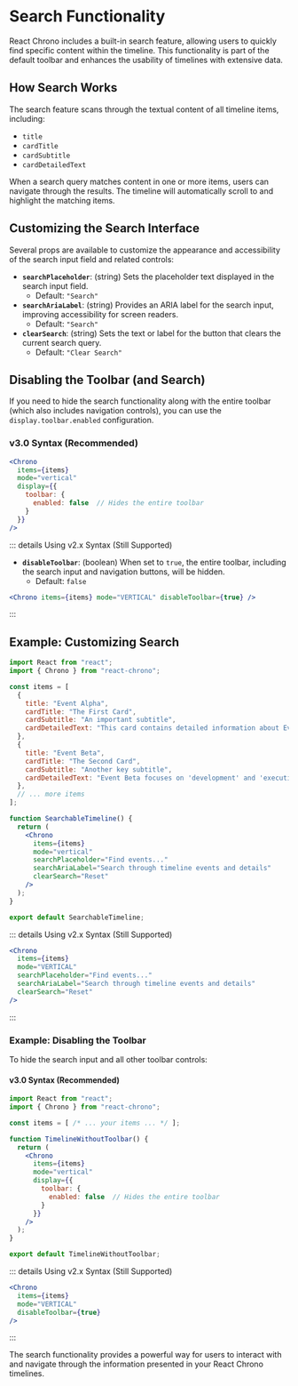 # Search Functionality

React Chrono includes a built-in search feature, allowing users to quickly find specific content within the timeline. This functionality is part of the default toolbar and enhances the usability of timelines with extensive data.

## How Search Works

The search feature scans through the textual content of all timeline items, including:
- `title`
- `cardTitle`
- `cardSubtitle`
- `cardDetailedText`

When a search query matches content in one or more items, users can navigate through the results. The timeline will automatically scroll to and highlight the matching items.

## Customizing the Search Interface

Several props are available to customize the appearance and accessibility of the search input field and related controls:

-   **`searchPlaceholder`**: (string) Sets the placeholder text displayed in the search input field.
    *   Default: `"Search"`
-   **`searchAriaLabel`**: (string) Provides an ARIA label for the search input, improving accessibility for screen readers.
    *   Default: `"Search"`
-   **`clearSearch`**: (string) Sets the text or label for the button that clears the current search query.
    *   Default: `"Clear Search"`

## Disabling the Toolbar (and Search)

If you need to hide the search functionality along with the entire toolbar (which also includes navigation controls), you can use the `display.toolbar.enabled` configuration.

### v3.0 Syntax (Recommended)

```jsx
<Chrono
  items={items}
  mode="vertical"
  display={{
    toolbar: {
      enabled: false  // Hides the entire toolbar
    }
  }}
/>
```

::: details Using v2.x Syntax (Still Supported)
-   **`disableToolbar`**: (boolean) When set to `true`, the entire toolbar, including the search input and navigation buttons, will be hidden.
    *   Default: `false`

```jsx
<Chrono items={items} mode="VERTICAL" disableToolbar={true} />
```
:::

## Example: Customizing Search

```jsx
import React from "react";
import { Chrono } from "react-chrono";

const items = [
  {
    title: "Event Alpha",
    cardTitle: "The First Card",
    cardSubtitle: "An important subtitle",
    cardDetailedText: "This card contains detailed information about Event Alpha, including keywords like 'innovation' and 'strategy'.",
  },
  {
    title: "Event Beta",
    cardTitle: "The Second Card",
    cardSubtitle: "Another key subtitle",
    cardDetailedText: "Event Beta focuses on 'development' and 'execution'. Search for these terms to find this card.",
  },
  // ... more items
];

function SearchableTimeline() {
  return (
    <Chrono
      items={items}
      mode="vertical"
      searchPlaceholder="Find events..."
      searchAriaLabel="Search through timeline events and details"
      clearSearch="Reset"
    />
  );
}

export default SearchableTimeline;
```

::: details Using v2.x Syntax (Still Supported)
```jsx
<Chrono
  items={items}
  mode="VERTICAL"
  searchPlaceholder="Find events..."
  searchAriaLabel="Search through timeline events and details"
  clearSearch="Reset"
/>
```
:::

### Example: Disabling the Toolbar

To hide the search input and all other toolbar controls:

#### v3.0 Syntax (Recommended)

```jsx
import React from "react";
import { Chrono } from "react-chrono";

const items = [ /* ... your items ... */ ];

function TimelineWithoutToolbar() {
  return (
    <Chrono
      items={items}
      mode="vertical"
      display={{
        toolbar: {
          enabled: false  // Hides the entire toolbar
        }
      }}
    />
  );
}

export default TimelineWithoutToolbar;
```

::: details Using v2.x Syntax (Still Supported)
```jsx
<Chrono
  items={items}
  mode="VERTICAL"
  disableToolbar={true}
/>
```
:::

The search functionality provides a powerful way for users to interact with and navigate through the information presented in your React Chrono timelines.
